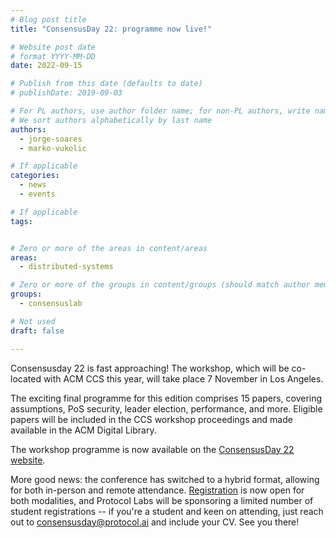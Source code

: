 ```yaml
---
# Blog post title
title: "ConsensusDay 22: programme now live!"

# Website post date
# format YYYY-MM-DD
date: 2022-09-15

# Publish from this date (defaults to date)
# publishDate: 2019-09-03

# For PL authors, use author folder name; for non-PL authors, write name as in paper within ""
# We sort authors alphabetically by last name
authors:
  - jorge-soares
  - marko-vukolic

# If applicable
categories:
  - news
  - events

# If applicable
tags:


# Zero or more of the areas in content/areas
areas:
  - distributed-systems

# Zero or more of the groups in content/groups (should match author membership)
groups:
  - consensuslab

# Not used
draft: false

---
```


Consensusday 22 is fast approaching! The workshop, which will be co-located with ACM CCS this year, will take place 7 November in Los Angeles.

The exciting final programme for this edition comprises 15 papers, covering assumptions, PoS security, leader election, performance, and more. Eligible papers will be included in the CCS workshop proceedings and made available in the ACM Digital Library.

The workshop programme is now available on the [ConsensusDay 22 website](/sites/consensusday22/programme/).

More good news: the conference has switched to a hybrid format, allowing for both in-person and remote attendance. [Registration](https://www.sigsac.org/ccs/CCS2022/attending/registration.html) is now open for both modalities, and Protocol Labs will be sponsoring a limited number of student registrations -- if you're a student and keen on attending, just reach out to consensusday@protocol.ai and include your CV. See you there!
